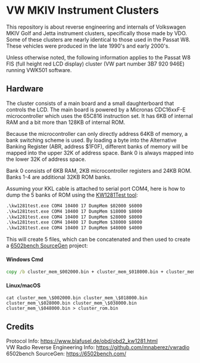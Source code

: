 # VW MKIV Instrument Clusters
This repository is about reverse engineering and internals of Volkswagen MKIV Golf and Jetta instrument clusters, specifically those made by VDO. Some of these clusters are nearly identical to those used in the Passat W8. These vehicles were produced in the late 1990's and early 2000's.

Unless otherwise noted, the following information applies to the Passat W8 FIS (full height red LCD display) cluster (VW part number 3B7 920 946E) running VWK501 software.

## Hardware
The cluster consists of a main board and a small daughterboard that controls the LCD. The main board is powered by a Micronas CDC16xxF-E microcontroller which uses the 65C816 instruction set. It has 6KB of internal RAM and a bit more than 128KB of internal ROM.

Because the microcontroller can only directly address 64KB of memory, a bank switching scheme is used. By loading a byte into the Alternative Banking Register (ABR, address $1F0F), different banks of memory will be mapped into the upper 32K of address space. Bank 0 is always mapped into the lower 32K of address space.

Bank 0 consists of 6KB RAM, 2KB microcontroller registers and 24KB ROM. Banks 1-4 are additional 32KB ROM banks.

Assuming your KKL cable is attached to serial port COM4, here is how to dump the 5 banks of ROM using the [KW1281Test tool](https://github.com/gmenounos/kw1281test):

```cmd
.\kw1281test.exe COM4 10400 17 DumpMem $02000 $6000
.\kw1281test.exe COM4 10400 17 DumpMem $18000 $8000
.\kw1281test.exe COM4 10400 17 DumpMem $28000 $8000
.\kw1281test.exe COM4 10400 17 DumpMem $38000 $8000
.\kw1281test.exe COM4 10400 17 DumpMem $48000 $4000
```
This will create 5 files, which can be concatenated and then used to create a [6502bench SourceGen](https://6502bench.com/) project:

#### Windows Cmd
```cmd
copy /b cluster_mem_$002000.bin + cluster_mem_$018000.bin + cluster_mem_$028000.bin + cluster_mem_$038000.bin + cluster_mem_$048000.bin cluster_rom.bin
```

#### Linux/macOS
```shell
cat cluster_mem_\$002000.bin cluster_mem_\$018000.bin cluster_mem_\$028000.bin cluster_mem_\$038000.bin cluster_mem_\$048000.bin > cluster_rom.bin
```

## Credits
Protocol Info: https://www.blafusel.de/obd/obd2_kw1281.html<br/>
VW Radio Reverse Engineering Info: https://github.com/mnaberez/vwradio<br/>
6502bench SourceGen: https://6502bench.com/
